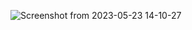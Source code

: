![Screenshot from 2023-05-23 14-10-27](https://github.com/klein528/TableOfPlanets/assets/88459146/4a3cfccb-a853-4d9e-bb59-7255868a966b)
